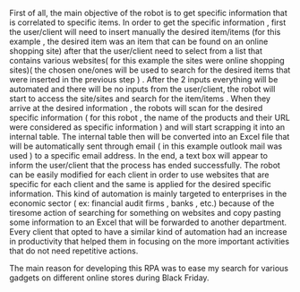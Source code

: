 First of all, the main objective of the robot is to get specific information that is correlated to specific items. In order to get the specific information , first the user/client will need to insert manually the desired item/items  (for this example , the desired item was an item that can be found on an online shopping site) after that the user/client need to select from a list that contains various websites( for this example the sites were online shopping sites)( the chosen one/ones will be used to search for the desired items that were inserted in the previous step ) . 
After the 2 inputs everything will be automated and there will be no inputs from the user/client, the robot will start to access the site/sites and search for the item/items . When they arrive at the desired information , the robots will scan for the desired specific information ( for this robot , the name of the products and their URL were considered as specific information )  and will start scrapping it into an internal table. The internal table then will be converted into an Excel file  that will be automatically sent through email ( in this example outlook mail was used )  to a specific email address. In the end, a text box will appear to inform the user/client that the process has ended successfully. 
The robot can be easily modified for each client in order to use websites that are specific for each client and the same is applied for the desired specific information.
This kind of automation is mainly targeted to enterprises in the economic sector ( ex: financial audit firms  , banks , etc.) because of the tiresome action of searching for something on websites and copy pasting some information to an Excel that will be forwarded to another department. Every client that opted to have a similar kind of automation had an increase in productivity that helped them in focusing on the more important activities that do not need repetitive actions.  

The main reason for developing this RPA  was to ease my search for various gadgets on different online stores during Black Friday.
